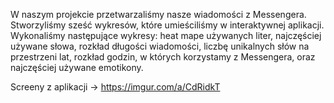W naszym projekcie przetwarzaliśmy nasze wiadomości z Messengera. Stworzyliśmy sześć wykresów, które umieściliśmy w interaktywnej aplikacji. Wykonaliśmy następujące wykresy: heat mape używanych liter, najczęściej używane słowa, rozkład długości wiadomości, liczbę unikalnych słów na przestrzeni lat, rozkład godzin, w których korzystamy z Messengera, oraz najczęściej używane emotikony.

Screeny z aplikacji -> https://imgur.com/a/CdRidkT

